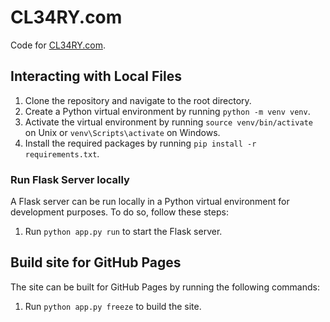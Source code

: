 # CL34RY.com

Code for [CL34RY.com](https://cl34ry.com).

## Interacting with Local Files

1. Clone the repository and navigate to the root directory.
2. Create a Python virtual environment by running `python -m venv venv`.
3. Activate the virtual environment by running `source venv/bin/activate` on Unix or `venv\Scripts\activate` on Windows.
4. Install the required packages by running `pip install -r requirements.txt`.

### Run Flask Server locally

A Flask server can be run locally in a Python virtual environment for development purposes. To do so, follow these steps:

1. Run `python app.py run` to start the Flask server.

## Build site for GitHub Pages

The site can be built for GitHub Pages by running the following commands:

1. Run `python app.py freeze` to build the site.
